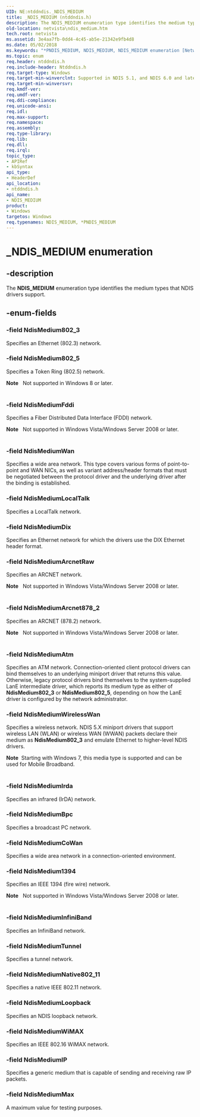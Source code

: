 ```yaml
---
UID: NE:ntddndis._NDIS_MEDIUM
title: _NDIS_MEDIUM (ntddndis.h)
description: The NDIS_MEDIUM enumeration type identifies the medium types that NDIS drivers support.
old-location: netvista\ndis_medium.htm
tech.root: netvista
ms.assetid: 3e4aa7fb-0dd4-4c45-ab5e-21342e9fb4d8
ms.date: 05/02/2018
ms.keywords: "*PNDIS_MEDIUM, NDIS_MEDIUM, NDIS_MEDIUM enumeration [Network Drivers Starting with Windows Vista], NdisMedium1394, NdisMedium802_3, NdisMedium802_5, NdisMediumArcnet878_2, NdisMediumArcnetRaw, NdisMediumAtm, NdisMediumBpc, NdisMediumCoWan, NdisMediumDix, NdisMediumFddi, NdisMediumIP, NdisMediumInfiniBand, NdisMediumIrda, NdisMediumLocalTalk, NdisMediumLoopback, NdisMediumMax, NdisMediumNative802_11, NdisMediumTunnel, NdisMediumWan, NdisMediumWirelessWan, PNDIS_MEDIUM, PNDIS_MEDIUM enumeration pointer [Network Drivers Starting with Windows Vista], _NDIS_MEDIUM, netvista.ndis_medium, ntddndis/NDIS_MEDIUM, ntddndis/NdisMedium1394, ntddndis/NdisMedium802_3, ntddndis/NdisMedium802_5, ntddndis/NdisMediumArcnet878_2, ntddndis/NdisMediumArcnetRaw, ntddndis/NdisMediumAtm, ntddndis/NdisMediumBpc, ntddndis/NdisMediumCoWan, ntddndis/NdisMediumDix, ntddndis/NdisMediumFddi, ntddndis/NdisMediumIP, ntddndis/NdisMediumInfiniBand, ntddndis/NdisMediumIrda, ntddndis/NdisMediumLocalTalk, ntddndis/NdisMediumLoopback, ntddndis/NdisMediumMax, ntddndis/NdisMediumNative802_11, ntddndis/NdisMediumTunnel, ntddndis/NdisMediumWan, ntddndis/NdisMediumWirelessWan, ntddndis/PNDIS_MEDIUM, protocol_structures_ref_3b154721-1574-4855-9028-704ce215eb91.xml"
ms.topic: enum
req.header: ntddndis.h
req.include-header: Ntddndis.h
req.target-type: Windows
req.target-min-winverclnt: Supported in NDIS 5.1, and NDIS 6.0 and later.
req.target-min-winversvr: 
req.kmdf-ver: 
req.umdf-ver: 
req.ddi-compliance: 
req.unicode-ansi: 
req.idl: 
req.max-support: 
req.namespace: 
req.assembly: 
req.type-library: 
req.lib: 
req.dll: 
req.irql: 
topic_type:
- APIRef
- kbSyntax
api_type:
- HeaderDef
api_location:
- ntddndis.h
api_name:
- NDIS_MEDIUM
product:
- Windows
targetos: Windows
req.typenames: NDIS_MEDIUM, *PNDIS_MEDIUM
---
```


# _NDIS_MEDIUM enumeration


## -description


The <b>NDIS_MEDIUM</b> enumeration type identifies the medium types that NDIS drivers support.


## -enum-fields




### -field NdisMedium802_3

Specifies an Ethernet (802.3) network.


### -field NdisMedium802_5

Specifies a Token Ring (802.5) network.

<div class="alert"><b>Note</b>   Not supported in Windows 8 or later.</div>
<div> </div>

### -field NdisMediumFddi

Specifies a Fiber Distributed Data Interface (FDDI) network.

<div class="alert"><b>Note</b>   Not supported in Windows Vista/Windows Server 2008 or later.</div>
<div> </div>

### -field NdisMediumWan

Specifies a wide area network. This type covers various forms of point-to-point and WAN NICs, as
     well as variant address/header formats that must be negotiated between the protocol driver and the
     underlying driver after the binding is established.


### -field NdisMediumLocalTalk

Specifies a LocalTalk network.


### -field NdisMediumDix

Specifies an Ethernet network for which the drivers use the DIX Ethernet header format.


### -field NdisMediumArcnetRaw

Specifies an ARCNET network.

<div class="alert"><b>Note</b>   Not supported in Windows Vista/Windows Server 2008 or later.</div>
<div> </div>

### -field NdisMediumArcnet878_2

Specifies an ARCNET (878.2) network.

<div class="alert"><b>Note</b>   Not supported in Windows Vista/Windows Server 2008 or later.</div>
<div> </div>

### -field NdisMediumAtm

Specifies an ATM network. Connection-oriented client protocol drivers can bind themselves to an
     underlying miniport driver that returns this value. Otherwise, legacy protocol drivers bind themselves
     to the system-supplied LanE intermediate driver, which reports its medium type as either of 
     <b>NdisMedium802_3</b> or 
     <b>NdisMedium802_5</b>, depending on how the LanE driver is configured by the network
     administrator.


### -field NdisMediumWirelessWan

Specifies a wireless network. NDIS 5.X miniport drivers that support wireless LAN (WLAN) or
     wireless WAN (WWAN) packets declare their medium as 
     <b>NdisMedium802_3</b> and emulate Ethernet to higher-level NDIS drivers.
     


<div class="alert"><b>Note</b>  Starting with Windows 7, this media type is supported and can
      be used for Mobile Broadband.</div>
<div> </div>



### -field NdisMediumIrda

Specifies an infrared (IrDA) network.


### -field NdisMediumBpc

Specifies a broadcast PC network.


### -field NdisMediumCoWan

Specifies a wide area network in a connection-oriented environment.


### -field NdisMedium1394

Specifies an IEEE 1394 (fire wire) network. 

<div class="alert"><b>Note</b>   Not supported in Windows Vista/Windows Server 2008 or later.</div>
<div> </div>

### -field NdisMediumInfiniBand

Specifies an InfiniBand network.


### -field NdisMediumTunnel

Specifies a tunnel network.


### -field NdisMediumNative802_11

Specifies a native IEEE 802.11 network.


### -field NdisMediumLoopback

Specifies an NDIS loopback network.


### -field NdisMediumWiMAX

Specifies an IEEE 802.16 WiMAX network.


### -field NdisMediumIP

Specifies a generic medium that is capable of sending and receiving raw IP packets.


### -field NdisMediumMax

A maximum value for testing purposes.

